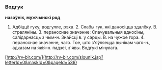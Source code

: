 ### Водгук
**назоўнік, мужчынскі род**

1. Адбіццё гуку, водгулле, рэха. 2. Слабы гук, які даносіцца здалёку. В. страляніны. 3. пераноснае значэнне: Спачувальныя адносіны, салідарнасць з чым-н. Знайсці в. у сэрцы. В. на чужое гора. 4. пераноснае значэнне, чаго. Тое, што з'яўляецца вынікам чаго-н., адказам на якія-н. падзеі, з'явы. Водгукі мінулага.

<a rel="author">[http://rv-blr.com/](http://rv-blr.com/slounik.jsp?letterId=0&maskId=0&pageId=539)</a>
